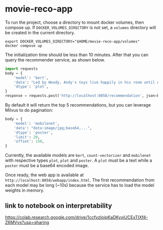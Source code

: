 # movie-reco-app

To run the project, choose a directory to mount docker volumes, then compose up. If `DOCKER_VOLUMES_DIRECTORY` is not set, a `volumes` directory will be created in the current directory.

```
export DOCKER_VOLUMES_DIRECTORY="$HOME/movie-reco-app/volumes"
docker compose up
```

The initialization time should be less than 10 minutes. After that you can query the recommender service, as shown below.

```python
import requests
body = {
    'model': 'bert',
    'data': "Led by Woody, Andy's toys live happily in his room until Andy's birthday brings Buzz Lightyear onto the scene..."
    'dtype': 'plot',
}
response = requests.post('http://localhost:8058/recommendation', json=body, timeout=20)
```

By default it will return the top 5 recommendations, but you can leverage Milvus to do pagination:
```python
body = {
    'model': 'mobilenet',
    'data': "data:image/jpg;base64,...",
    'dtype': 'poster',
    'limit': 20,
    'offset': 150,
}
```

Currently, the available models are `bert`, `count-vectorizer` and `mobilenet` with respective types `plot`, `plot` and `poster`. A `plot` must be a text while a `poster` must be a base64 encoded image.  

Once ready, the web app is available at `http://localhost:8058/webapp/index.html`. The first recommendation from each model may be long (~10s) because the service has to load the model weights in memory.

## link to notebook on interpretability

https://colab.research.google.com/drive/1ccfvzIoipKaDKyxiUCExTIXf4-Z6MVys?usp=sharing
